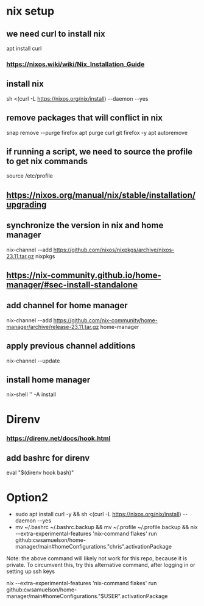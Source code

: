# nix setup

## we need curl to install nix
apt install curl

### https://nixos.wiki/wiki/Nix_Installation_Guide
## install nix
sh <(curl -L https://nixos.org/nix/install) --daemon --yes

## remove packages that will conflict in nix
snap remove --purge firefox
apt purge curl git firefox -y
apt autoremove

## if running a script, we need to source the profile to get nix commands
source /etc/profile

## https://nixos.org/manual/nix/stable/installation/upgrading
## synchronize the version in nix and home manager
nix-channel --add https://github.com/nixos/nixpkgs/archive/nixos-23.11.tar.gz nixpkgs

## https://nix-community.github.io/home-manager/#sec-install-standalone
## add channel for home manager
nix-channel --add https://github.com/nix-community/home-manager/archive/release-23.11.tar.gz home-manager

## apply previous channel additions
nix-channel --update

## install home manager
nix-shell '<home-manager>' -A install

# Direnv
### https://direnv.net/docs/hook.html
## add bashrc for direnv
eval "$(direnv hook bash)"

# Option2
- sudo apt install curl -y && sh <(curl -L https://nixos.org/nix/install) --daemon --yes
- mv ~/.bashrc ~/.bashrc.backup && mv ~/.profile ~/.profile.backup && nix --extra-experimental-features 'nix-command flakes' run github:cwsamuelson/home-manager/main#homeConfigurations."chris".activationPackage

Note: the above command will likely not work for this repo, because it is private.  To circumvent this, try this alternative command, after logging in or setting up ssh keys

nix --extra-experimental-features 'nix-command flakes' run github:cwsamuelson/home-manager/main#homeConfigurations."$USER".activationPackage


